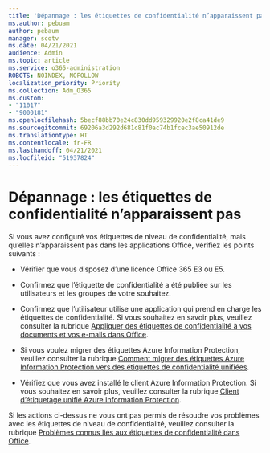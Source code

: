 ```yaml
---
title: 'Dépannage : les étiquettes de confidentialité n’apparaissent pas'
ms.author: pebuam
author: pebaum
manager: scotv
ms.date: 04/21/2021
audience: Admin
ms.topic: article
ms.service: o365-administration
ROBOTS: NOINDEX, NOFOLLOW
localization_priority: Priority
ms.collection: Adm_O365
ms.custom:
- "11017"
- "9000181"
ms.openlocfilehash: 5becf88bb70e24c830dd959329920e2f8ca41de9
ms.sourcegitcommit: 69206a3d292d681c81f0ac74b1fcec3ae50912de
ms.translationtype: HT
ms.contentlocale: fr-FR
ms.lasthandoff: 04/21/2021
ms.locfileid: "51937824"
---
```

# <a name="troubleshoot-sensitivity-labels-not-appearing"></a>Dépannage : les étiquettes de confidentialité n’apparaissent pas

Si vous avez configuré vos étiquettes de niveau de confidentialité, mais qu’elles n’apparaissent pas dans les applications Office, vérifiez les points suivants :

- Vérifier que vous disposez d’une licence Office 365 E3 ou E5.

- Confirmez que l’étiquette de confidentialité a été publiée sur les utilisateurs et les groupes de votre souhaitez.

- Confirmez que l’utilisateur utilise une application qui prend en charge les étiquettes de confidentialité. Si vous souhaitez en savoir plus, veuillez consulter la rubrique [Appliquer des étiquettes de confidentialité à vos documents et vos e-mails dans Office](https://go.microsoft.com/fwlink/?linkid=2106446).

- Si vous voulez migrer des étiquettes Azure Information Protection, veuillez consulter la rubrique [Comment migrer des étiquettes Azure Information Protection vers des étiquettes de confidentialité unifiées](https://go.microsoft.com/fwlink/?linkid=2106056).

- Vérifiez que vous avez installé le client Azure Information Protection. Si vous souhaitez en savoir plus, veuillez consulter la rubrique [Client d’étiquetage unifié Azure Information Protection](https://go.microsoft.com/fwlink/?linkid=2106374).

Si les actions ci-dessus ne vous ont pas permis de résoudre vos problèmes avec les étiquettes de niveau de confidentialité, veuillez consulter la rubrique [Problèmes connus liés aux étiquettes de confidentialité dans Office](https://go.microsoft.com/fwlink/?linkid=2106447).